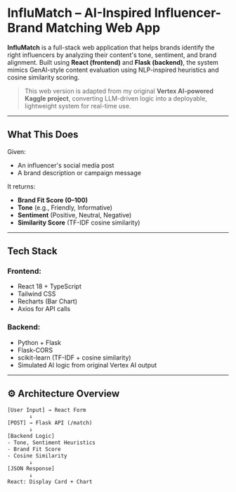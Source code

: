 #  InfluMatch – AI-Inspired Influencer-Brand Matching Web App

**InfluMatch** is a full-stack web application that helps brands identify the right influencers by analyzing their content's tone, sentiment, and brand alignment. Built using **React (frontend)** and **Flask (backend)**, the system mimics GenAI-style content evaluation using NLP-inspired heuristics and cosine similarity scoring.

> This web version is adapted from my original **Vertex AI-powered Kaggle project**, converting LLM-driven logic into a deployable, lightweight system for real-time use.

---

## What This Does

Given:
-  An influencer's social media post
-  A brand description or campaign message

It returns:
-  **Brand Fit Score (0–100)**
-  **Tone** (e.g., Friendly, Informative)
- **Sentiment** (Positive, Neutral, Negative)
-  **Similarity Score** (TF-IDF cosine similarity)

---

##  Tech Stack

### Frontend:
- React 18 + TypeScript
- Tailwind CSS
- Recharts (Bar Chart)
- Axios for API calls

### Backend:
- Python + Flask
- Flask-CORS
- scikit-learn (TF-IDF + cosine similarity)
- Simulated AI logic from original Vertex AI output

---

## ⚙ Architecture Overview

```txt
[User Input] → React Form
       ↓
[POST] → Flask API (/match)
       ↓
[Backend Logic]
- Tone, Sentiment Heuristics
- Brand Fit Score
- Cosine Similarity
       ↓
[JSON Response]
       ↓
React: Display Card + Chart


